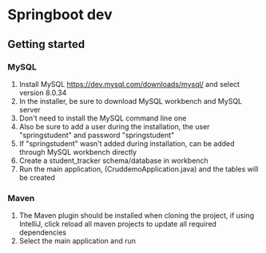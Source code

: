 # Springboot dev

## Getting started

### MySQL
1. Install MySQL https://dev.mysql.com/downloads/mysql/ and select version 8.0.34
2. In the installer, be sure to download MySQL workbench and MySQL server
4. Don't need to install the MySQL command line one
5. Also be sure to add a user during the installation, the user "springstudent" and password "springstudent"
6. If "springstudent" wasn't added during installation, can be added through MySQL workbench directly
7. Create a student_tracker schema/database in workbench
8. Run the main application, (CruddemoApplication.java) and the tables will be created


### Maven
1. The Maven plugin should be installed when cloning the project, if using IntelliJ,
   click reload all maven projects to update all required dependencies 
2. Select the main application and run
